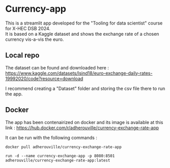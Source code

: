 # Currency-app
This is a streamlit app developed for the "Tooling for data scientist" course for X-HEC DSB 2024.  
It is based on a Kaggle dataset and shows the exchange rate of a chosen currency vis-a-vis the euro. 

## Local repo
The dataset can be found and downloaded here :   
https://www.kaggle.com/datasets/lsind18/euro-exchange-daily-rates-19992020/code?resource=download

I recommend creating a "Dataset" folder and storing the csv file there to run the app.

## Docker
The app has been contenairized on docker and its image is available at this link : https://hub.docker.com/r/adherouville/currency-exchange-rate-app

It can be run with the following commands :

```
docker pull adherouville/currency-exchange-rate-app
```

```
run -d --name currency-exchange-app -p 8080:8501 adherouville/currency-exchange-rate-app:latest
```

